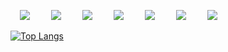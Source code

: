 
<!--
**jgim/jgim** is a ✨ _special_ ✨ repository because its `README.md` (this file) appears on your GitHub profile.

Here are some ideas to get you started:

- 🔭 I’m currently working on ...
- 🌱 I’m currently learning ...
- 👯 I’m looking to collaborate on ...
- 🤔 I’m looking for help with ...
- 💬 Ask me about ...
- 📫 How to reach me: ...
- 😄 Pronouns: ...
- ⚡ Fun fact: ...
-->


<img 
     src="https://img.shields.io/badge/seoul-000000?style=flat&logo=42&logoColor=white"
     style="height : auto; margin-left : 15px; margin-right : 15px;"/>
<img 
     src="https://img.shields.io/badge/Python-3766AB?style=flat-square&logo=Python&logoColor=white"
     style="height : auto; margin-left : 15px; margin-right : 15px;"/>
<img 
     src="https://img.shields.io/badge/Swift-F05138?style=flat&logo=Swift&logoColor=white"
     style="height : auto; margin-left : 15px; margin-right : 15px;"/>
<img 
     src="https://img.shields.io/badge/C++-00599C?style=flat&logo=C%2B%2B&logoColor=white"
     style="height : auto; margin-left : 15px; margin-right : 15px;"/>
<img 
     src="https://img.shields.io/badge/C-A8B9CC?style=flat&logo=C&logoColor=white"
     style="height : auto; margin-left : 15px; margin-right : 15px;"/>
<img 
     src="https://img.shields.io/badge/Docker-2496ED?style=flat&logo=Docker&logoColor=white"
     style="height : auto; margin-left : 15px; margin-right : 15px;"/>
<img 
     src="https://img.shields.io/badge/Flutter-02569B?style=flat&logo=Flutter&logoColor=white"
     style="height : auto; margin-left : 15px; margin-right : 15px;"/>

[![Top Langs](https://github-readme-stats.vercel.app/api/top-langs/?username=jgim&layout=compact&theme=vue&langs_count=8)](https://github.com/anuraghazra/github-readme-stats)

